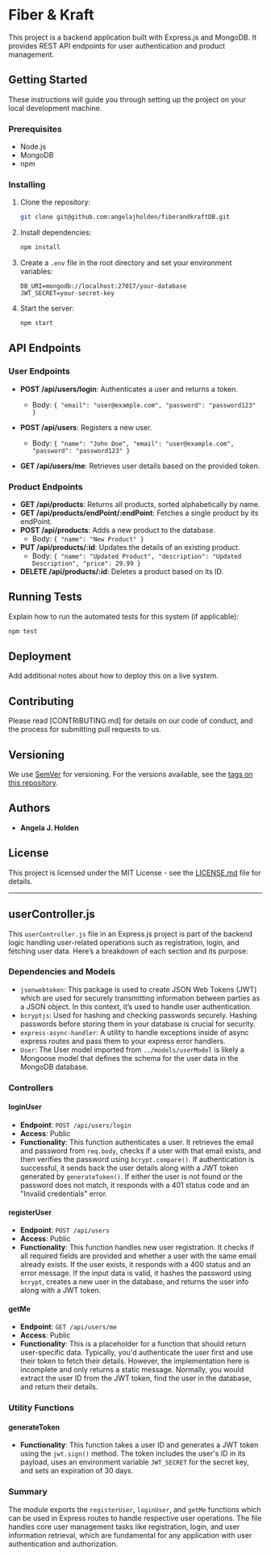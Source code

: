 # Fiber &amp; Kraft

This project is a backend application built with Express.js and MongoDB. It provides REST API endpoints for user authentication and product management.

## Getting Started

These instructions will guide you through setting up the project on your local development machine.

### Prerequisites

-   Node.js
-   MongoDB
-   npm

### Installing

1. Clone the repository:
    ```bash
    git clone git@github.com:angelajholden/fiberandkraftDB.git
    ```
2. Install dependencies:
    ```bash
    npm install
    ```
3. Create a `.env` file in the root directory and set your environment variables:

    ```plaintext
    DB_URI=mongodb://localhost:27017/your-database
    JWT_SECRET=your-secret-key
    ```

4. Start the server:
    ```bash
    npm start
    ```

## API Endpoints

### User Endpoints

-   **POST /api/users/login**: Authenticates a user and returns a token.

    -   Body: `{ "email": "user@example.com", "password": "password123" }`

-   **POST /api/users**: Registers a new user.

    -   Body: `{ "name": "John Doe", "email": "user@example.com", "password": "password123" }`

-   **GET /api/users/me**: Retrieves user details based on the provided token.

### Product Endpoints

-   **GET /api/products**: Returns all products, sorted alphabetically by name.
-   **GET /api/products/endPoint/:endPoint**: Fetches a single product by its endPoint.
-   **POST /api/products**: Adds a new product to the database.
    -   Body: `{ "name": "New Product" }`
-   **PUT /api/products/:id**: Updates the details of an existing product.
    -   Body: `{ "name": "Updated Product", "description": "Updated Description", "price": 29.99 }`
-   **DELETE /api/products/:id**: Deletes a product based on its ID.

## Running Tests

Explain how to run the automated tests for this system (if applicable):

```bash
npm test
```

## Deployment

Add additional notes about how to deploy this on a live system.

## Contributing

Please read [CONTRIBUTING.md] for details on our code of conduct, and the process for submitting pull requests to us.

## Versioning

We use [SemVer](http://semver.org/) for versioning. For the versions available, see the [tags on this repository](https://github.com/your-repository/tags).

## Authors

-   **Angela J. Holden**

## License

This project is licensed under the MIT License - see the [LICENSE.md](LICENSE.md) file for details.

---

## userController.js

This `userController.js` file in an Express.js project is part of the backend logic handling user-related operations such as registration, login, and fetching user data. Here’s a breakdown of each section and its purpose:

### Dependencies and Models

-   `jsonwebtoken`: This package is used to create JSON Web Tokens (JWT) which are used for securely transmitting information between parties as a JSON object. In this context, it’s used to handle user authentication.
-   `bcryptjs`: Used for hashing and checking passwords securely. Hashing passwords before storing them in your database is crucial for security.
-   `express-async-handler`: A utility to handle exceptions inside of async express routes and pass them to your express error handlers.
-   `User`: The User model imported from `../models/userModel` is likely a Mongoose model that defines the schema for the user data in the MongoDB database.

### Controllers

#### loginUser

-   **Endpoint**: `POST /api/users/login`
-   **Access**: Public
-   **Functionality**: This function authenticates a user. It retrieves the email and password from `req.body`, checks if a user with that email exists, and then verifies the password using `bcrypt.compare()`. If authentication is successful, it sends back the user details along with a JWT token generated by `generateToken()`. If either the user is not found or the password does not match, it responds with a 401 status code and an "Invalid credentials" error.

#### registerUser

-   **Endpoint**: `POST /api/users`
-   **Access**: Public
-   **Functionality**: This function handles new user registration. It checks if all required fields are provided and whether a user with the same email already exists. If the user exists, it responds with a 400 status and an error message. If the input data is valid, it hashes the password using `bcrypt`, creates a new user in the database, and returns the user info along with a JWT token.

#### getMe

-   **Endpoint**: `GET /api/users/me`
-   **Access**: Public
-   **Functionality**: This is a placeholder for a function that should return user-specific data. Typically, you'd authenticate the user first and use their token to fetch their details. However, the implementation here is incomplete and only returns a static message. Normally, you would extract the user ID from the JWT token, find the user in the database, and return their details.

### Utility Functions

#### generateToken

-   **Functionality**: This function takes a user ID and generates a JWT token using the `jwt.sign()` method. The token includes the user's ID in its payload, uses an environment variable `JWT_SECRET` for the secret key, and sets an expiration of 30 days.

### Summary

The module exports the `registerUser`, `loginUser`, and `getMe` functions which can be used in Express routes to handle respective user operations. The file handles core user management tasks like registration, login, and user information retrieval, which are fundamental for any application with user authentication and authorization.
